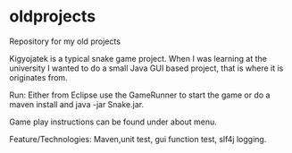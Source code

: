 # oldprojects
Repository for my old projects

Kigyojatek is a typical snake game project. When I was learning at the university I wanted to do a small Java GUI based project,
that is where it is originates from.

Run:
Either from Eclipse use the GameRunner to start the game or do a maven install and java -jar Snake.jar.

Game play instructions can be found under about menu.

Feature/Technologies:
Maven,unit test, gui function test, slf4j logging.
